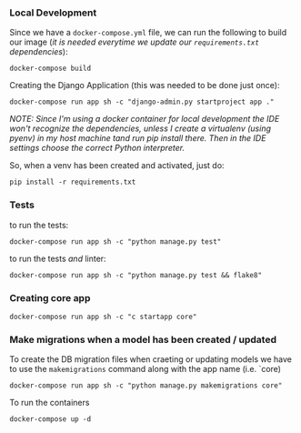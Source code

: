 ### Local Development

Since we have a `docker-compose.yml` file, we can run the following to build our image (*it is needed everytime we update our `requirements.txt` dependencies*):

    docker-compose build

Creating the Django Application (this was needed to be done just once):

    docker-compose run app sh -c "django-admin.py startproject app ."

*NOTE:* _Since I'm using a docker container for local development the IDE won't recognize the dependencies, unless I create a virtualenv (using pyenv) in my host machine tand run pip install there.
Then in the IDE settings choose the correct Python interpreter._

So, when a venv has been created and activated, just do:

    pip install -r requirements.txt

### Tests

to run the tests:

    docker-compose run app sh -c "python manage.py test"

to run the tests _and_ linter:

    docker-compose run app sh -c "python manage.py test && flake8"


### Creating core app

    docker-compose run app sh -c "c startapp core"


### Make migrations when a model has been created / updated

To create the DB migration files when craeting or updating models we have to use the `makemigrations` command along with the app name (i.e. `core)

    docker-compose run app sh -c "python manage.py makemigrations core"

To run the containers

    docker-compose up -d